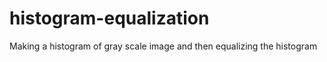 # histogram-equalization
  Making a histogram of gray scale image and then equalizing the histogram 

